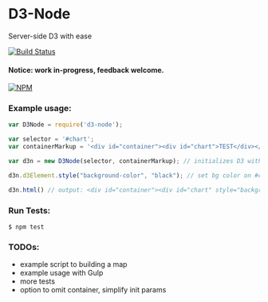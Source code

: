 # D3-Node
Server-side D3 with ease

[![Build Status](https://travis-ci.org/bradoyler/d3-node.svg?branch=master)](https://travis-ci.org/bradoyler/d3-node)

#### Notice: work in-progress, feedback welcome.

[![NPM](https://nodei.co/npm/d3-node.png?downloads=true&downloadRank=true)](https://nodei.co/npm/d3-node/)

### Example usage:

```javascript
var D3Node = require('d3-node');

var selector = '#chart';
var containerMarkup = '<div id="container"><div id="chart">TEST</div></div>';

var d3n = new D3Node(selector, containerMarkup); // initializes D3 with container element

d3n.d3Element.style("background-color", "black"); // set bg color on #chart

d3n.html() // output: <div id="container"><div id="chart" style="background-color: black;">TEST</div></div>

```

### Run Tests:

```
$ npm test
```

### TODOs:

- example script to building a map
- example usage with Gulp
- more tests
- option to omit container, simplify init params

